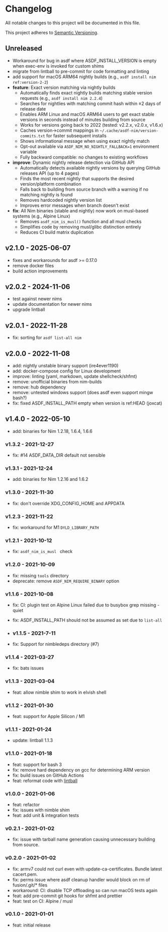 # Changelog

All notable changes to this project will be documented in this file.

This project adheres to [Semantic Versioning](https://semver.org/spec/v2.0.0.html).

## Unreleased

- Workaround for bug in asdf where ASDF_INSTALL_VERSION is empty when exec-env is invoked for custom shims
- migrate from lintball to pre-commit for code formatting and linting
- add support for macOS ARM64 nightly builds (e.g., `asdf install nim ref:version-2-2`)
- **feature**: Exact version matching via nightly builds
  - Automatically finds exact nightly builds matching stable version requests (e.g., `asdf install nim 2.2.4`)
  - Searches for nightlies with matching commit hash within ±2 days of release date
  - Enables ARM Linux and macOS ARM64 users to get exact stable versions in seconds instead of minutes building from source
  - Works for versions going back to 2022 (tested: v2.2.x, v2.0.x, v1.6.x)
  - Caches version→commit mappings in `~/.cache/asdf-nim/version-commits.txt` for faster subsequent installs
  - Shows informational message when using exact nightly match
  - Opt-out available via `ASDF_NIM_NO_NIGHTLY_FALLBACK=1` environment variable
  - Fully backward compatible: no changes to existing workflows
- **improve**: Dynamic nightly release detection via GitHub API
  - Automatically detects available nightly versions by querying GitHub releases API (up to 4 pages)
  - Finds the most recent nightly that supports the desired version/platform combination
  - Falls back to building from source branch with a warning if no matching nightly is found
  - Removes hardcoded nightly version list
  - Improves error messages when branch doesn't exist
- **fix**: All Nim binaries (stable and nightly) now work on musl-based systems (e.g., Alpine Linux)
  - Removes `asdf_nim_is_musl()` function and all musl checks
  - Simplifies code by removing musl/glibc distinction entirely
  - Reduces CI build matrix duplication

## v2.1.0 - 2025-06-07

- fixes and workarounds for asdf >= 0.17.0
- remove docker files
- build action improvements

## v2.0.2 - 2024-11-06

- test against newer nims
- update documentation for newer nims
- upgrade lintball

## v2.0.1 - 2022-11-28

- fix: sorting for `asdf list-all nim`

## v2.0.0 - 2022-11-08

- add: nightly unstable binary support (ire4ever1190)
- add: docker-compose config for Linux development
- improve: linting (yaml, markdown, update shellcheck/shfmt)
- remove: unofficial binaries from nim-builds
- remove: hub dependency
- remove: untested windows support (does asdf even support mingw bash?)
- fix: fixed ASDF_INSTALL_PATH empty when version is ref:HEAD (joxcat)

## v1.4.0 - 2022-05-10

- add: binaries for Nim 1.2.18, 1.6.4, 1.6.6

### v1.3.2 - 2021-12-27

- fix: #14 ASDF_DATA_DIR default not sensible

### v1.3.1 - 2021-12-24

- add: binaries for Nim 1.2.16 and 1.6.2

### v1.3.0 - 2021-11-30

- fix: don't override XDG_CONFIG_HOME and APPDATA

### v1.2.3 - 2021-11-22

- fix: workaround for M1 `DYLD_LIBRARY_PATH`

### v1.2.1 - 2021-10-12

- fix: `asdf_nim_is_musl ` check

### v1.2.0 - 2021-10-09

- fix: missing `tools` directory
- deprecate: remove `ASDF_NIM_REQUIRE_BINARY` option

### v1.1.6 - 2021-10-08

- fix: CI: plugin test on Alpine Linux failed due to busybox grep missing -quiet
- fix: ASDF_INSTALL_PATH should not be assumed as set due to `list-all`

- ### v1.1.5 - 2021-7-11

- fix: Support for nimbledeps directory (#7)

### v1.1.4 - 2021-03-27

- fix: bats issues

### v1.1.3 - 2021-03-04

- feat: allow nimble shim to work in elvish shell

### v1.1.2 - 2021-01-30

- feat: support for Apple Silicon / M1

### v1.1.1 - 2021-01-24

- update: lintball 1.1.3

### v1.1.0 - 2021-01-18

- feat: support for bash 3
- fix: remove hard dependency on gcc for determining ARM version
- fix: build issues on GitHub Actions
- feat: reformat code with [lintball](https://github.com/elijahr/lintball)

### v1.0.0 - 2021-01-06

- feat: refactor
- fix: issues with nimble shim
- feat: add unit & integration tests

### v0.2.1 - 2021-01-02

- fix: issue with tarball name generation causing unnecessary building from source.

### v0.2.0 - 2021-01-02

- fix: armv7 could not curl even with update-ca-certificates. Bundle latest cacert.pem.
- fix: perms issue where asdf cleanup handler would block on rm of fusion/.git/\* files
- workaround: CI: disable TCP offloading so can run macOS tests again
- feat: add pre-commit git hooks for shfmt and prettier
- feat: test on CI: Alpine / musl

### v0.1.0 - 2021-01-01

- feat: initial release
